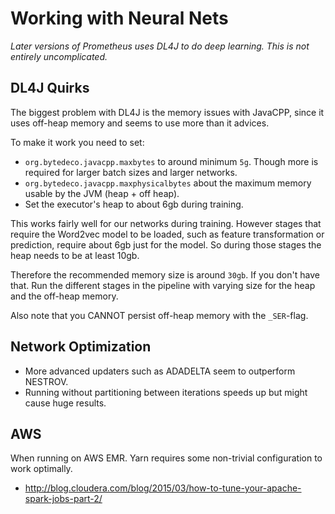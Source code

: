 # Working with Neural Nets
*Later versions of Prometheus uses DL4J to do deep learning. This is not entirely uncomplicated.*

## DL4J Quirks

The biggest problem with DL4J is the memory issues with JavaCPP, since it uses off-heap memory and seems to use more than it advices.

To make it work you need to set:
- `org.bytedeco.javacpp.maxbytes` to around minimum `5g`. Though more is required for larger batch sizes and larger networks.
- `org.bytedeco.javacpp.maxphysicalbytes` about the maximum memory usable by the JVM (heap + off heap).
- Set the executor's heap to about 6gb during training.

This works fairly well for our networks during training. However stages that require the Word2vec model to be loaded,
such as feature transformation or prediction, require about 6gb just for the model. So during those stages the heap
needs to be at least 10gb.

Therefore the recommended memory size is around `30gb`. If you don't have that. Run the different stages in the pipeline
with varying size for the heap and the off-heap memory.

Also note that you CANNOT persist off-heap memory with the `_SER`-flag.

## Network Optimization
- More advanced updaters such as ADADELTA seem to outperform NESTROV.
- Running without partitioning between iterations speeds up but might cause huge results.

## AWS
When running on AWS EMR. Yarn requires some non-trivial configuration to work optimally.

- http://blog.cloudera.com/blog/2015/03/how-to-tune-your-apache-spark-jobs-part-2/
